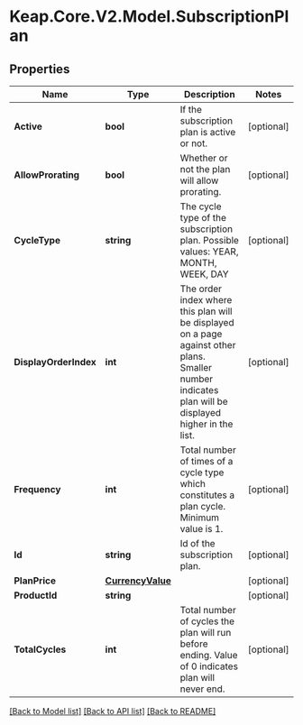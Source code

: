 # Keap.Core.V2.Model.SubscriptionPlan

## Properties

Name | Type | Description | Notes
------------ | ------------- | ------------- | -------------
**Active** | **bool** | If the subscription plan is active or not. | [optional] 
**AllowProrating** | **bool** | Whether or not the plan will allow prorating. | [optional] 
**CycleType** | **string** | The cycle type of the subscription plan. Possible values: YEAR, MONTH, WEEK, DAY | [optional] 
**DisplayOrderIndex** | **int** | The order index where this plan will be displayed on a page against other plans. Smaller number indicates plan will be displayed higher in the list. | [optional] 
**Frequency** | **int** | Total number of times of a cycle type which constitutes a plan cycle. Minimum value is 1. | [optional] 
**Id** | **string** | Id of the subscription plan. | [optional] 
**PlanPrice** | [**CurrencyValue**](CurrencyValue.md) |  | [optional] 
**ProductId** | **string** |  | [optional] 
**TotalCycles** | **int** | Total number of cycles the plan will run before ending. Value of 0 indicates plan will never end. | [optional] 

[[Back to Model list]](../README.md#documentation-for-models) [[Back to API list]](../README.md#documentation-for-api-endpoints) [[Back to README]](../README.md)

